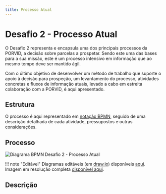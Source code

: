 ```yaml
---
title: Processo Atual
---
```


# Desafio 2 - Processo Atual

O Desafio 2 representa e encapsula uma dos principais processos da PORVID, a decisão sobre parcelas a prospetar. Sendo este uma das bases para a sua missão, este é um processo intensivo em informação que ao mesmo tempo deve ser mantido ágil.

Com o último objetivo de desenvolver um método de trabalho que suporte o apoio à decisão para prospeção, um levantamento do processo, atividades concretas e fluxos de informação atuais, levado a cabo em estreita colaboração com a PORVID, é aqui apresentado.

## Estrutura

O processo é aqui representado em [notação BPMN](https://wikipedia.org/wiki/Business_Process_Model_and_Notation), seguido de uma descrição detalhada de cada atividade, pressupostos e outras considerações.  

## Processo

![Diagrama BPMN Desafio 2 - Processo Atual](/diagramas/desafio2/export/desafio2-atual.png)

!!! note "Editável"
    Diagramas editáveis (em [draw.io](https://diagrams.net)) disponíveis [aqui](/diagramas/desafio2/desafio2-atual.drawio).  
    Imagem em resolução completa [disponível aqui](/diagramas/desafio2/export/desafio2-atual.png).

## Descrição

